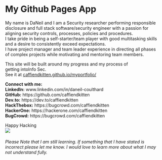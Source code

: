 # My Github Pages App




My name is DaNeil and I am a Security researcher performing responsible disclosure and full stack software/security engineer with a passion for aligning security controls, processes, policies and procedures.<br />
I take pride in being a self-starter/team player with good multitasking skills and a desire to consistently exceed expectations. <br />
I have project manager and team leader experience in directing all phases of complex projects while motivating and mentoring team members.

This site will be built around my progress and my process of <br /> getting intoInfo Sec.<br /> 
See it at <a href="https://caffiendkitten.github.io/myportfolio/">caffiendkitten.github.io/myportfolio/</a> </p>

<p><b>Connect with me:</b><br />
<b>LinkedIn:</b>  www.linkedin.com/in/daneil-coulthard<br />
<b>GitHub:</b> https://github.com/caffiendkitten<br />
<b>Dev.to:</b> https://dev.to/caffiendkitten<br />
<b>HackThebox:</b> https://bugcrowd.com/caffiendkitten<br />
<b>HackerOne:</b> https://hackerone.com/caffiendkitten<br />
<b>BugCrowd:</b> https://bugcrowd.com/caffiendkitten<br />


Happy Hacking<br />
![](https://media.giphy.com/media/l3vRmVv5P01I5NDAA/giphy.gif)


###### Please Note that I am still learning. If something that I have stated is incorrect please let me know. I would love to learn more about what I may not understand fully.